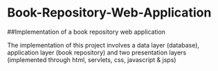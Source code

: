 # Book-Repository-Web-Application
##Implementation of a book repository web application

The implementation of this project involves a data layer (database), application layer (book repository) and two presentation layers (implemented through html, servlets, css, javascript & jsps)
